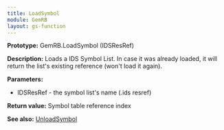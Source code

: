 ```yaml
---
title: LoadSymbol
module: GemRB
layout: gs-function
---
```


**Prototype:** GemRB.LoadSymbol (IDSResRef)

**Description:** Loads a IDS Symbol List. In case it was already loaded, 
it will return the list's existing reference (won't load it again).

**Parameters:**
  * IDSResRef - the symbol list's name (.ids resref)

**Return value:** Symbol table reference index

**See also:** [UnloadSymbol](UnloadSymbol.md)

